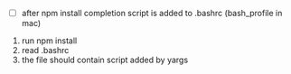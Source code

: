 * [ ] after npm install completion script is added to .bashrc 
(bash_profile in mac)

1) run npm install
2) read .bashrc
3) the file should contain script added by yargs

